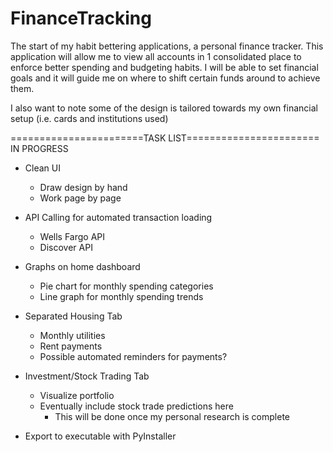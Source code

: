 # FinanceTracking

The start of my habit bettering applications, a personal finance tracker. This application will allow me to view all accounts in 1 consolidated place to enforce better spending and budgeting habits. I will be able to set financial goals and it will guide me on where to shift certain funds around to achieve them.

I also want to note some of the design is tailored towards my own financial setup (i.e. cards and institutions used)

=======================TASK LIST=======================
IN PROGRESS
- Clean UI
    - Draw design by hand
    - Work page by page

- API Calling for automated transaction loading
    - Wells Fargo API
    - Discover API

- Graphs on home dashboard
    - Pie chart for monthly spending categories
    - Line graph for monthly spending trends

- Separated Housing Tab
    - Monthly utilities
    - Rent payments
    - Possible automated reminders for payments?

- Investment/Stock Trading Tab
    - Visualize portfolio
    - Eventually include stock trade predictions here
        - This will be done once my personal research is complete

- Export to executable with PyInstaller